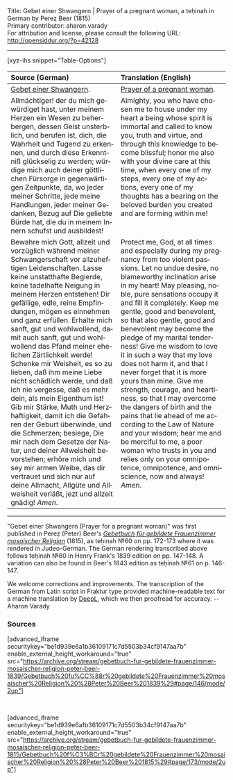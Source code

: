 <html>
<head></head>
<body>
Title: Gebet einer Shwangern | Prayer of a pregnant woman, a teḥinah in German by Pereẓ Beer (1815)<br />
Primary contributor: aharon.varady<br />
For attribution and license, please consult the following URL: <a href="http://opensiddur.org/?p=42128">http://opensiddur.org/?p=42128</a>
<p />
<hr />

[xyz-ihs snippet="Table-Options"]<table style="margin-left: auto; margin-right: auto;" class="draggable">
<thead><tr><th id="x" style="text-align: left;">Source (German)</th><th style="text-align: left;">Translation (English)</th></tr></thead>
<tbody>
<tr><td style="vertical-align:top;">
<div class="german" lang="de">
<u>Gebet einer Shwangern</u>.
</div></td>

<td style="vertical-align:top;">
<div class="english" lang="en">
<u>Prayer of a pregnant woman</u>.
</div></td></tr>


<tr><td style="vertical-align:top;">
<div class="german" lang="de">
Allmächtiger! der du mich gewürdiget hast, unter meinem Herzen ein Wesen zu beherbergen, dessen Geist unsterblich, und berufen ist, dich, die Wahrheit und Tugend zu erkennen, und durch diese Erkenntniß glückselig zu werden; würdige mich auch deiner göttlichen Fürsorge in gegenwärtigen Zeitpunkte, da, wo jeder meiner Schritte, jede meine Handlungen, jeder meiner Gedanken, Bezug auf Die geliebte Bürde hat, die du in meinem Innern schufst und ausbildest! 
</div></td>

<td style="vertical-align:top;">
<div class="english" lang="en">
Almighty, you who have chosen me to house under my heart a being whose spirit is immortal and called to know you, truth and virtue, and through this knowledge to become blissful; honor me also with your divine care at this time, when every one of my steps, every one of my actions, every one of my thoughts has a bearing on the beloved burden you created and are forming within me! 
</div></td></tr>


<tr><td style="vertical-align:top;">
<div class="german" lang="de">
Bewahre mich Gott, allzeit und vorzüglich während meiner Schwangerschaft vor allzuheftigen Leidenschaften. Lasse keine unstatthafte Begierde, keine tadelhafte Neigung in meinem Herzen entstehen! Dir gefällige, edle, reine Empfindungen, mögen es einnehmen und ganz erfüllen. Erhalte mich sanft, gut und wohlwollend, damit auch sanft, gut und wohlwollend das Pfand meiner ehelichen Zärtlichkeit werde! Schenke mir Weisheit, es so zu lieben, daß ihm meine Liebe nicht schädlich werde, und daß ich nie vergesse, daß es mehr dein, als mein Eigenthum ist! Gib mir Stärke, Muth und Herzhaftigkeit, damit ich die Gefahren der Geburt überwinde, und die Schmerzen; besiege, Die mir nach dem Gesetze der Natur, und deiner Allweisheit bevorstehen; erhöre mich und sey mir armen Weibe, das dir vertrauet und sich nur auf deine Allmacht, Allgüte und Allweisheit verläßt, jezt und allzeit gnädig! <em>Amen</em>.
</div></td>

<td style="vertical-align:top;">
<div class="english" lang="en">
Protect me, God, at all times and especially during my pregnancy from too violent passions. Let no undue desire, no blameworthy inclination arise in my heart! May pleasing, noble, pure sensations occupy it and fill it completely. Keep me gentle, good and benevolent, so that also gentle, good and benevolent may become the pledge of my marital tenderness! Give me wisdom to love it in such a way that my love does not harm it, and that I never forget that it is more yours than mine. Give me strength, courage, and heartiness, so that I may overcome the dangers of birth and the pains that lie ahead of me according to the Law of Nature and your wisdom; hear me and be merciful to me, a poor woman who trusts in you and relies only on your omnipotence, omnipotence, and omniscience, now and always! <em>Amen</em>.
</div></td></tr>
</tbody></table>

<hr />

"Gebet einer Shwangern (Prayer for a pregnant woman)" was first published in Pereẓ (Peter) Beer's <em><a href="/?p=41918">Gebetbuch für gebildete Frauenzimmer mosaischer Religion</a></em> (1815), as teḥinah №60 on pp. 172-173 where it was rendered in Judeo-German. The German rendering transcribed above follows teḥinah №60 in Henry Frank's 1839 edition on pp. 147-148. A variation can also be found in Beer's 1843 edition as teḥinah №61 on p. 146-147.

We welcome corrections and improvements. The transcription of the German from Latin script in Fraktur type provided machine-readable text for a machine translation by <a href="https://www.deepl.com/en/translator">DeepL</a>, which we then proofread for accuracy. --Aharon Varady

<h3>Sources</h3>

[advanced_iframe securitykey="be1d939e6a1b36109171c7d5503b34cf9147aa7b" enable_external_height_workaround="true" src="https://archive.org/stream/gebetbuch-fur-gebildete-frauenzimmer-mosaischer-religion-peter-beer-1839/Gebetbuch%20fu%CC%88r%20gebildete%20Frauenzimmer%20mosaischer%20Religion%20%28Peter%20Beer%201839%29#page/146/mode/2up"]

&nbsp;

[advanced_iframe securitykey="be1d939e6a1b36109171c7d5503b34cf9147aa7b" enable_external_height_workaround="true" src="https://archive.org/stream/gebetbuch-fur-gebildete-frauenzimmer-mosaischer-religion-peter-beer-1815/Gebetbuch%20f%C3%BCr%20gebildete%20Frauenzimmer%20mosaischer%20Religion%20%28Peter%20Beer%201815%29#page/173/mode/2up"]

&nbsp;
</body>
</html>